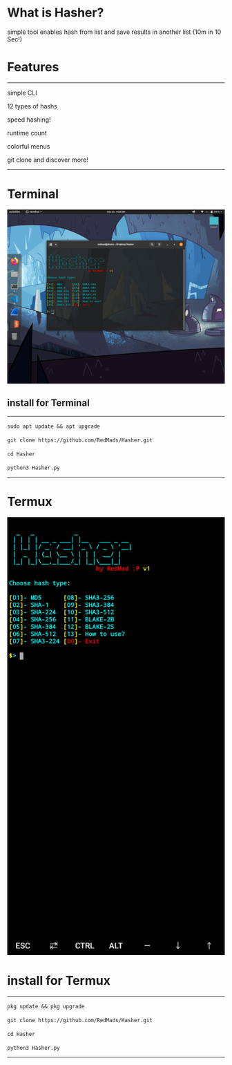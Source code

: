 # What is Hasher?

simple tool enables hash from list and save results in another list (10m in 10 Sec!)
# Features
***
simple CLI

12 types of hashs

speed hashing!

runtime count

colorful menus

git clone and discover more!
***



# Terminal
![Hasher](https://github.com/RedMads/Hasher/blob/main/images/terminal.png)


## install for Terminal
***
```
sudo apt update && apt upgrade

git clone https://github.com/RedMads/Hasher.git

cd Hasher

python3 Hasher.py
```
***

# Termux
![Hasher](https://github.com/RedMads/Hasher/blob/main/images/termux.png)

# install for Termux
***
```
pkg update && pkg upgrade

git clone https://github.com/RedMads/Hasher.git

cd Hasher

python3 Hasher.py
```
***


